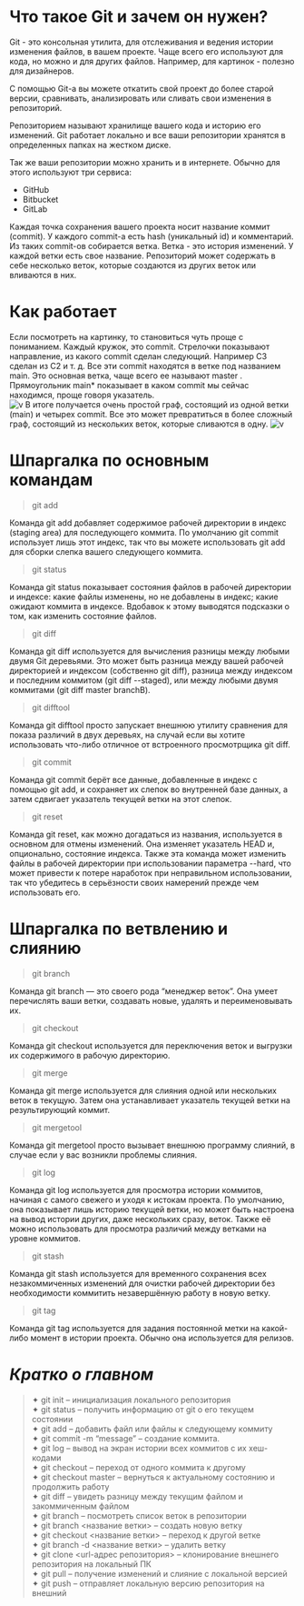 # Что такое Git и зачем он нужен? #
Git - это консольная утилита, для отслеживания и ведения истории изменения файлов, в вашем проекте. Чаще всего его используют для кода, но можно и для других файлов. Например, для картинок - полезно для дизайнеров.  

С помощью Git-a вы можете откатить свой проект до более старой версии, сравнивать, анализировать или сливать свои изменения в репозиторий. 

Репозиторием называют хранилище вашего кода и историю его изменений. Git работает локально и все ваши репозитории хранятся в определенных папках на жестком диске.  

Так же ваши репозитории можно хранить и в интернете. Обычно для этого используют три сервиса:

* GitHub
* Bitbucket
* GitLab   

Каждая точка сохранения вашего проекта носит название коммит (commit). У каждого commit-a есть hash (уникальный id) и комментарий. Из таких commit-ов собирается ветка. Ветка - это история изменений. У каждой ветки есть свое название. Репозиторий может содержать в себе несколько веток, которые создаются из других веток или вливаются в них.

# Как работает
Если посмотреть на картинку, то становиться чуть проще с пониманием. Каждый кружок, это commit. Стрелочки показывают направление, из какого commit сделан следующий. Например C3 сделан из С2 и т. д. Все эти commit находятся в ветке под названием main. Это основная ветка, чаще всего ее называют master . Прямоугольник main* показывает в каком commit мы сейчас находимся, проще говоря указатель.   
![v](g1.jpg)
В итоге получается очень простой граф, состоящий из одной ветки (main) и четырех commit. Все это может превратиться в более сложный граф, состоящий из нескольких веток, которые сливаются в одну.
![v](photo_5382061035613176177_x.jpg)

# Шпаргалка по основным командам
>git add     

Команда git add добавляет содержимое рабочей директории в индекс (staging area) для последующего коммита. По умолчанию git commit использует лишь этот индекс, так что вы можете использовать git add для сборки слепка вашего следующего коммита.

>git status  

Команда git status показывает состояния файлов в рабочей директории и индексе: какие файлы изменены, но не добавлены в индекс; какие ожидают коммита в индексе. Вдобавок к этому выводятся подсказки о том, как изменить состояние файлов.

>git diff

Команда git diff используется для вычисления разницы между любыми двумя Git деревьями. Это может быть разница между вашей рабочей директорией и индексом (собственно git diff), разница между индексом и последним коммитом (git diff --staged), или между любыми двумя коммитами (git diff master branchB).

>git difftool

Команда git difftool просто запускает внешнюю утилиту сравнения для показа различий в двух деревьях, на случай если вы хотите использовать что-либо отличное от встроенного просмотрщика git diff.

>git commit

Команда git commit берёт все данные, добавленные в индекс с помощью git add, и сохраняет их слепок во внутренней базе данных, а затем сдвигает указатель текущей ветки на этот слепок.

>git reset

Команда git reset, как можно догадаться из названия, используется в основном для отмены изменений. Она изменяет указатель HEAD и, опционально, состояние индекса. Также эта команда может изменить файлы в рабочей директории при использовании параметра --hard, что может привести к потере наработок при неправильном использовании, так что убедитесь в серьёзности своих намерений прежде чем использовать его.

# Шпаргалка по ветвлению и слиянию

>git branch

Команда git branch — это своего рода “менеджер веток”. Она умеет перечислять ваши ветки, создавать новые, удалять и переименовывать их.

>git checkout

Команда git checkout используется для переключения веток и выгрузки их содержимого в рабочую директорию.

>git merge

Команда git merge используется для слияния одной или нескольких веток в текущую. Затем она устанавливает указатель текущей ветки на результирующий коммит.

>git mergetool

Команда git mergetool просто вызывает внешнюю программу слияний, в случае если у вас возникли проблемы слияния.

>git log

Команда git log используется для просмотра истории коммитов, начиная с самого свежего и уходя к истокам проекта. По умолчанию, она показывает лишь историю текущей ветки, но может быть настроена на вывод истории других, даже нескольких сразу, веток. Также её можно использовать для просмотра различий между ветками на уровне коммитов.

>git stash

Команда git stash используется для временного сохранения всех незакоммиченных изменений для очистки рабочей директории без необходимости коммитить незавершённую работу в новую ветку.

>git tag

Команда git tag используется для задания постоянной метки на какой-либо момент в истории проекта. Обычно она используется для релизов.

# *Кратко о главном* 
> ✦ git init – инициализация локального репозитория  
 ✦ git status – получить информацию от git о его текущем состоянии  
 ✦ git add – добавить файл или файлы к следующему коммиту  
 ✦ git commit -m “message” – создание коммита.  
 ✦ git log – вывод на экран истории всех коммитов с их хеш-кодами  
 ✦ git checkout – переход от одного коммита к другому  
 ✦ git checkout master – вернуться к актуальному состоянию и продолжить работу  
 ✦ git diff – увидеть разницу между текущим файлом и закоммиченным файлом  
 ✦ git branch – посмотреть список веток в репозитории  
 ✦ git branch <название ветки> – создать новую ветку  
 ✦ git checkout <название ветки> – переход к другой ветке    
 ✦ git branch -d <название ветки> – удалить ветку  
 ✦ git clone <url-адрес репозитория> – клонирование внешнего репозитория на локальный ПК  
 ✦ git pull – получение изменений и слияние с локальной версией  
 ✦ git push – отправляет локальную версию репозитория на внешний
